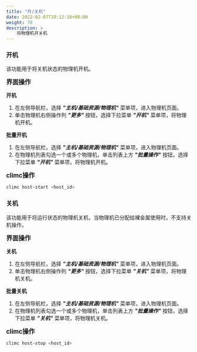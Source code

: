 ```yaml
---
title: "开/关机"
date: 2022-02-07T19:12:10+08:00
weight: 70
description: >
    将物理机开关机
---
```


### 开机

该功能用于将关机状态的物理机开机。

<big>**界面操作**</big>

**开机**

1. 在左侧导航栏，选择 **_"主机/基础资源/物理机"_** 菜单项，进入物理机页面。
2. 单击物理机右侧操作列 **_"更多"_** 按钮，选择下拉菜单 **_"开机"_** 菜单项，将物理机开机。

**批量开机**

1. 在左侧导航栏，选择 **_"主机/基础资源/物理机"_** 菜单项，进入物理机页面。
2. 在物理机列表勾选一个或多个物理机，单击列表上方 **_"批量操作"_** 按钮，选择下拉菜单 **_"开机"_** 菜单项，将物理机开机。

<big>**climc操作**</big>

```bash
climc host-start <host_id>
```

### 关机

该功能用于将运行状态的物理机关机，当物理机已分配给裸金属使用时，不支持关机操作。

<big>**界面操作**</big>

**关机**

1. 在左侧导航栏，选择 **_"主机/基础资源/物理机"_** 菜单项，进入物理机页面。
2. 单击物理机右侧操作列 **_"更多"_** 按钮，选择下拉菜单 **_"关机"_** 菜单项，将物理机关机。

**批量关机**

1. 在左侧导航栏，选择 **_"主机/基础资源/物理机"_** 菜单项，进入物理机页面。
2. 在物理机列表勾选一个或多个物理机，单击列表上方 **_"批量操作"_** 按钮，选择下拉菜单 **_"关机"_** 菜单项，将物理机关机。



<big>**climc操作**</big>

```bash
climc host-stop <host_id>
```